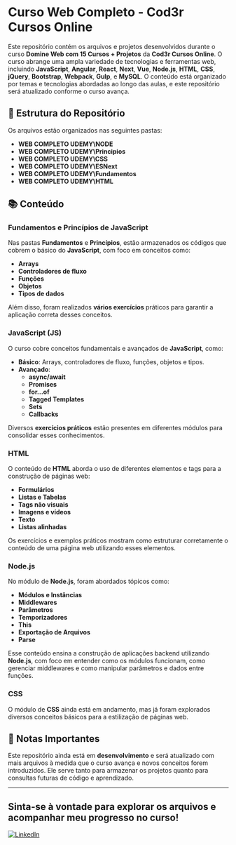 # Curso Web Completo - Cod3r Cursos Online

Este repositório contém os arquivos e projetos desenvolvidos durante o curso **Domine Web com 15 Cursos + Projetos** da **Cod3r Cursos Online**. O curso abrange uma ampla variedade de tecnologias e ferramentas web, incluindo **JavaScript**, **Angular**, **React**, **Next**, **Vue**, **Node.js**, **HTML**, **CSS**, **jQuery**, **Bootstrap**, **Webpack**, **Gulp**, e **MySQL**. O conteúdo está organizado por temas e tecnologias abordadas ao longo das aulas, e este repositório será atualizado conforme o curso avança.

## 📂 Estrutura do Repositório

Os arquivos estão organizados nas seguintes pastas:

- **WEB COMPLETO UDEMY\NODE**
- **WEB COMPLETO UDEMY\Principios**
- **WEB COMPLETO UDEMY\CSS**
- **WEB COMPLETO UDEMY\ESNext**
- **WEB COMPLETO UDEMY\Fundamentos**
- **WEB COMPLETO UDEMY\HTML**

## 📚 Conteúdo

### **Fundamentos e Princípios de JavaScript**

Nas pastas **Fundamentos** e **Princípios**, estão armazenados os códigos que cobrem o básico do **JavaScript**, com foco em conceitos como:

- **Arrays**
- **Controladores de fluxo**
- **Funções**
- **Objetos**
- **Tipos de dados**

Além disso, foram realizados **vários exercícios** práticos para garantir a aplicação correta desses conceitos.

### **JavaScript (JS)**

O curso cobre conceitos fundamentais e avançados de **JavaScript**, como:

- **Básico**: Arrays, controladores de fluxo, funções, objetos e tipos.
- **Avançado**:
  - **async/await**
  - **Promises**
  - **for...of**
  - **Tagged Templates**
  - **Sets**
  - **Callbacks**

Diversos **exercícios práticos** estão presentes em diferentes módulos para consolidar esses conhecimentos.

### **HTML**

O conteúdo de **HTML** aborda o uso de diferentes elementos e tags para a construção de páginas web:

- **Formulários**
- **Listas e Tabelas**
- **Tags não visuais**
- **Imagens e vídeos**
- **Texto**
- **Listas alinhadas**

Os exercícios e exemplos práticos mostram como estruturar corretamente o conteúdo de uma página web utilizando esses elementos.

### **Node.js**

No módulo de **Node.js**, foram abordados tópicos como:

- **Módulos e Instâncias**
- **Middlewares**
- **Parâmetros**
- **Temporizadores**
- **This**
- **Exportação de Arquivos**
- **Parse**

Esse conteúdo ensina a construção de aplicações backend utilizando **Node.js**, com foco em entender como os módulos funcionam, como gerenciar middlewares e como manipular parâmetros e dados entre funções.

### **CSS**

O módulo de **CSS** ainda está em andamento, mas já foram explorados diversos conceitos básicos para a estilização de páginas web.

## 📝 Notas Importantes

Este repositório ainda está em **desenvolvimento** e será atualizado com mais arquivos à medida que o curso avança e novos conceitos forem introduzidos. Ele serve tanto para armazenar os projetos quanto para consultas futuras de código e aprendizado.

---

Sinta-se à vontade para explorar os arquivos e acompanhar meu progresso no curso!
---

[![LinkedIn](https://img.shields.io/badge/-LinkedIn-blue?style=flat&logo=Linkedin&logoColor=white)](https://www.linkedin.com/in/devthalesoliveira/)

